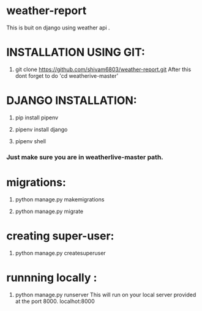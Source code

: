 # weather-report
This is buit on django using weather api .


# INSTALLATION USING GIT:
1) git clone https://github.com/shivam6803/weather-report.git 
After this dont forget to do 'cd weatherive-master'
 
# DJANGO INSTALLATION:
1) pip install pipenv

2) pipenv install django

3) pipenv shell
### Just make sure you are in weatherlive-master path.


# migrations:
1) python manage.py makemigrations

2) python manage.py migrate

# creating super-user:
1) python manage.py createsuperuser

# runnning locally :
1) python manage.py runserver
This will run on your local server provided at the port 8000.
localhot:8000

 

